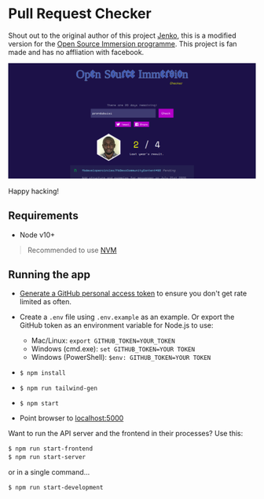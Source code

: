 # Pull Request Checker

Shout out to the original author of this project [Jenko](https://github.com/jenkoian), this is a modified version for the [Open Source Immersion programme](https://developers.facebook.com/developercircles/open-source-immersion/). This project is fan made and has no affliation with facebook.

![Screenshot](immersion-pr-checker.png)

Happy hacking!

## Requirements

* Node v10+
> Recommended to use [NVM](https://github.com/creationix/nvm)

## Running the app

* [Generate a GitHub personal access token](https://github.com/settings/tokens/new?scopes=&description=Hacktoberfest%20Checker) to ensure you don't get rate limited as often.

* Create a `.env` file using `.env.example` as an example. Or export the GitHub token as an environment variable for Node.js to use:
   * Mac/Linux: `export GITHUB_TOKEN=YOUR_TOKEN`
   * Windows (cmd.exe): `set GITHUB_TOKEN=YOUR TOKEN`
   * Windows (PowerShell): `$env: GITHUB_TOKEN=YOUR TOKEN`

* `$ npm install`

* `$ npm run tailwind-gen`

* `$ npm start`

* Point browser to [localhost:5000](http://localhost:5000)

Want to run the API server and the frontend in their processes? Use this:
```bash
$ npm run start-frontend
$ npm run start-server
```

or in a single command...

```bash
$ npm run start-development
```

